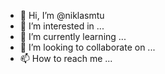 - 👋 Hi, I’m @niklasmtu
- 👀 I’m interested in ...
- 🌱 I’m currently learning ...
- 💞️ I’m looking to collaborate on ...
- 📫 How to reach me ...

<!---
niklasmtu/niklasmtu is a ✨ special ✨ repository because its `README.md` (this file) appears on your GitHub profile.
You can click the Preview link to take a look at your changes.
--->
